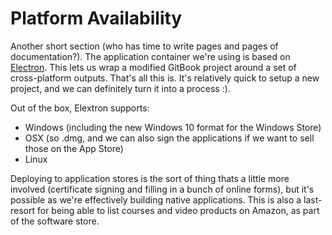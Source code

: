 # Platform Availability

Another short section (who has time to write pages and pages of documentation?). The application container we're using is based on [Electron](http://electron.atom.io). This lets us wrap a modified GitBook project around a set of cross-platform outputs. That's all this is. It's relatively quick to setup a new project, and we can definitely turn it into a process :).

Out of the box, Elextron supports:

* Windows (including the new Windows 10 format for the Windows Store)
* OSX (so .dmg, and we can also sign the applications if we want to sell those on the App Store)
* Linux

Deploying to application stores is the sort of thing thats a little more involved (certificate signing and filling in a bunch of online forms), but it's possible as we're effectively building native applications. This is also a last-resort for being able to list courses and video products on Amazon, as part of the software store.

